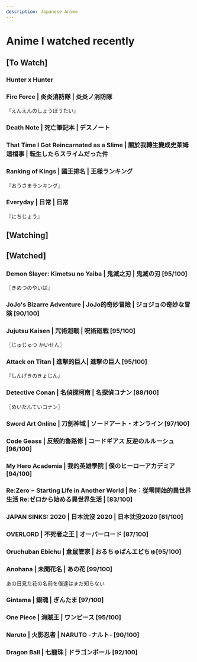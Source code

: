 ```yaml
---
description: Japanese Anime
---
```


# Anime I watched recently

## \[To Watch] <a href="#firstheading" id="firstheading"></a>

### Hunter x Hunter

### Fire Force | 炎炎消防隊 | 炎炎ノ消防隊

『えんえんのしょうぼうたい』

### Death Note | 死亡筆記本 | デスノート

### That Time I Got Reincarnated as a Slime | 關於我轉生變成史萊姆這檔事 | 転生したらスライムだった件

### Ranking of Kings | 國王排名 | 王様ランキング

『おうさまランキング』

### Everyday | 日常 | 日常 <a href="#firstheading" id="firstheading"></a>

『にちじょう』

## \[Watching]



## \[Watched]

### Demon Slayer: Kimetsu no Yaiba | 鬼滅之刃 | 鬼滅の刃 \[95/100]

〖きめつのやいば』

### JoJo's Bizarre Adventure | JoJo的奇妙冒險 | ジョジョの奇妙な冒険 \[90/100] <a href="#firstheading" id="firstheading"></a>

### Jujutsu Kaisen | 咒術迴戰 | 呪術廻戦 \[95/100]

〖じゅじゅつ かいせん〗

### Attack on Titan | 進擊的巨人| 進撃の巨人 \[95/100]&#x20;

『しんげきのきょじん』

### Detective Conan | 名偵探柯南 | 名探偵コナン \[88/100]&#x20;

〖めいたんていコナン〗

### Sword Art Online | 刀劍神域 | ソードアート・オンライン \[97/100]

### Code Geass | 反叛的魯路修 | コードギアス 反逆のルルーシュ \[96/100]

### My Hero Academia | 我的英雄學院 | 僕のヒーローアカデミア \[94/100]

### Re:Zero − Starting Life in Another World | Re：從零開始的異世界生活 Re:ゼロから始める異世界生活 | \[83/100]

### JAPAN SINKS: 2020 | 日本沈沒 2020 | 日本沈没2020 \[81/100] <a href="#firstheading" id="firstheading"></a>

### OVERLORD | 不死者之王 | オーバーロード \[87/100] <a href="#firstheading" id="firstheading"></a>

### Oruchuban Ebichu | 倉鼠管家 | おるちゅばんエビちゅ\[95/100]

### Anohana | 未聞花名 | あの花 \[99/100]

あの日見た花の名前を僕達はまだ知らない

### Gintama | 銀魂 | ぎんたま \[97/100]

### One Piece | **海賊王 |** ワンピース \[95/100]

### Naruto | 火影忍者 | NARUTO -ナルト- \[90/100]

### Dragon Ball | 七龍珠 | ドラゴンボール \[92/100] <a href="#firstheading" id="firstheading"></a>

